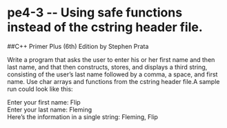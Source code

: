 # pe4-3 -- Using safe functions instead of the cstring header file.
##C++ Primer Plus (6th) Edition by Stephen Prata

Write a program that asks the user to enter his or her first name and then last
name, and that then constructs, stores, and displays a third string, consisting of the
user’s last name followed by a comma, a space, and first name. Use char arrays and
functions from the cstring header file.A sample run could look like this:

Enter your first name: Flip  
Enter your last name: Fleming  
Here’s the information in a single string: Fleming, Flip  
